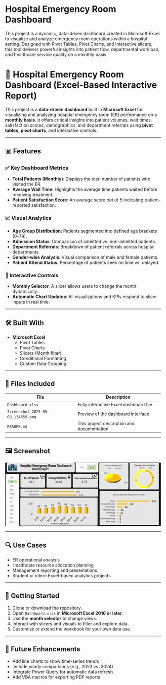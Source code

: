 # Hospital Emergency Room Dashboard
This project is a dynamic, data-driven dashboard created in Microsoft Excel to visualize and analyze emergency room operations within a hospital setting. Designed with Pivot Tables, Pivot Charts, and interactive slicers, this tool delivers powerful insights into patient flow, departmental workload, and healthcare service quality on a monthly basis.
# 🏥 Hospital Emergency Room Dashboard (Excel-Based Interactive Report)

This project is a **data-driven dashboard** built in **Microsoft Excel** for visualizing and analyzing hospital emergency room (ER) performance on a **monthly basis**. It offers critical insights into patient volumes, wait times, satisfaction scores, demographics, and department referrals using **pivot tables**, **pivot charts**, and interactive controls.

---

## 📊 Features

### ✅ Key Dashboard Metrics
- **Total Patients (Monthly)**: Displays the total number of patients who visited the ER.
- **Average Wait Time**: Highlights the average time patients waited before receiving treatment.
- **Patient Satisfaction Score**: An average score out of 5 indicating patient-reported satisfaction.

### 📈 Visual Analytics
- **Age Group Distribution**: Patients segmented into defined age brackets (0–79).
- **Admission Status**: Comparison of admitted vs. non-admitted patients.
- **Department Referrals**: Breakdown of patient referrals across hospital departments.
- **Gender-wise Analysis**: Visual comparison of male and female patients.
- **Patient Attend Status**: Percentage of patients seen on time vs. delayed.

### 🧠 Interactive Controls
- **Monthly Selector**: A slicer allows users to change the month dynamically.
- **Automatic Chart Updates**: All visualizations and KPIs respond to slicer inputs in real time.

---

## 🛠️ Built With

- **Microsoft Excel**
  - Pivot Tables
  - Pivot Charts
  - Slicers (Month filter)
  - Conditional Formatting
  - Custom Data Grouping

---

## 📁 Files Included

| File                          | Description                                       |
|------------------------------|---------------------------------------------------|
| `Dashboard.xlsx`             | Fully interactive Excel dashboard file           |
| `Screenshot_2025-05-08_134659.png` | Preview of the dashboard interface              |
| `README.md`                  | This project description and documentation       |

---

## 🖼️ Screenshot

![Hospital Emergency Room Dashboard](Screenshot%202025-05-08%20134659.png)

---

## 🔍 Use Cases

- ER operational analysis
- Healthcare resource allocation planning
- Management reporting and presentations
- Student or intern Excel-based analytics projects

---

## 🚀 Getting Started

1. Clone or download the repository.
2. Open `Dashboard.xlsx` in **Microsoft Excel 2016 or later**.
3. Use the **month selector** to change views.
4. Interact with slicers and visuals to filter and explore data.
5. Customize or extend the workbook for your own data use.

---

## 🌱 Future Enhancements

- Add line charts to show time-series trends
- Include yearly comparisons (e.g., 2023 vs. 2024)
- Integrate Power Query for automatic data refresh
- Add VBA macros for exporting PDF reports




